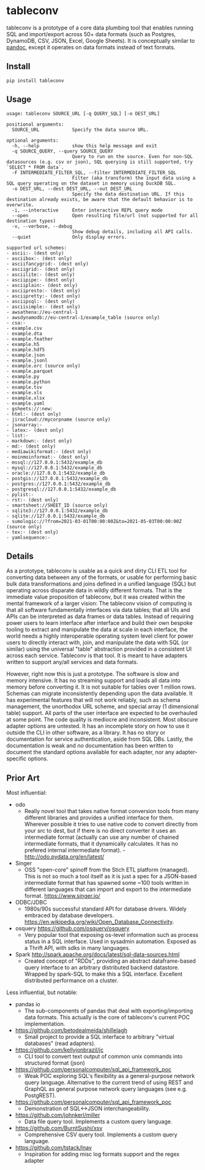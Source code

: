 # tableconv

tableconv is a prototype of a core data plumbing tool that enables running SQL and import/export across 50+ data formats (such as Postgres, DynamoDB, CSV, JSON, Excel, Google Sheets). It is conceptually similar to [pandoc](https://pandoc.org/), except it operates on data formats instead of text formats.

## Install

```
pip install tableconv
```

## Usage

```
usage: tableconv SOURCE_URL [-q QUERY_SQL] [-o DEST_URL]

positional arguments:
  SOURCE_URL            Specify the data source URL.

optional arguments:
  -h, --help            show this help message and exit
  -q SOURCE_QUERY, --query SOURCE_QUERY
                        Query to run on the source. Even for non-SQL datasources (e.g. csv or json), SQL querying is still supported, try `SELECT * FROM data`.
  -F INTERMEDIATE_FILTER_SQL, --filter INTERMEDIATE_FILTER_SQL
                        Filter (aka transform) the input data using a SQL query operating on the dataset in memory using DuckDB SQL.
  -o DEST_URL, --dest DEST_URL, --out DEST_URL
                        Specify the data destination URL. If this destination already exists, be aware that the default behavior is to overwrite.
  -i, --interactive     Enter interactive REPL query mode
  --open                Open resulting file/url (not supported for all destination types)
  -v, --verbose, --debug
                        Show debug details, including all API calls.
  --quiet               Only display errors.

supported url schemes:
- ascii:- (dest only)
- asciibox:- (dest only)
- asciifancygrid:- (dest only)
- asciigrid:- (dest only)
- asciilite:- (dest only)
- asciipipe:- (dest only)
- asciiplain:- (dest only)
- asciipresto:- (dest only)
- asciipretty:- (dest only)
- asciipsql:- (dest only)
- asciisimple:- (dest only)
- awsathena://eu-central-1 
- awsdynamodb://eu-central-1/example_table (source only)
- csa:- 
- example.csv 
- example.dta 
- example.feather 
- example.h5 
- example.hdf5 
- example.json 
- example.jsonl 
- example.orc (source only)
- example.parquet 
- example.py 
- example.python 
- example.tsv 
- example.xls 
- example.xlsx 
- example.yaml 
- gsheets://:new: 
- html:- (dest only)
- jiracloud://mycorpname (source only)
- jsonarray:- 
- latex:- (dest only)
- list:- 
- markdown:- (dest only)
- md:- (dest only)
- mediawikiformat:- (dest only)
- moinmoinformat:- (dest only)
- mssql://127.0.0.1:5432/example_db 
- mysql://127.0.0.1:5432/example_db 
- oracle://127.0.0.1:5432/example_db 
- postgis://127.0.0.1:5432/example_db 
- postgres://127.0.0.1:5432/example_db 
- postgresql://127.0.0.1:5432/example_db 
- pylist:- 
- rst:- (dest only)
- smartsheet://SHEET_ID (source only)
- sqlite3://127.0.0.1:5432/example_db 
- sqlite://127.0.0.1:5432/example_db 
- sumologic://?from=2021-03-01T00:00:00Z&to=2021-05-03T00:00:00Z (source only)
- tex:- (dest only)
- yamlsequence:-
```

## Details

As a prototype, tableconv is usable as a quick and dirty CLI ETL tool for converting data between any of the formats, or usable for performing basic bulk data transformations and joins defined in a unified language (SQL) but operating across disparate data in wildly different formats. That is the immediate value proposition of tableconv, but it was created within the mental framework of a larger vision: The tableconv vision of computing is that all software fundamentally interfaces via data tables; that all UIs and APIs can be interpreted as data frames or data tables. Instead of requiring power users to learn interface after interface and build their own bespoke tooling to extract and manipulate the data at scale in each interface, the world needs a highly interoperable operating system level client for power users to directly interact with, join, and manipulate the data with SQL (or similar) using the universal "table" abstraction provided in a consistent UI across each service. Tableconv is that tool. It is meant to have adapters written to support any/all services and data formats.

However, right now this is just a prototype. The software is slow and memory intensive. It has no streaming support and loads all data into memory before converting it. It is not suitable for tables over 1 million rows. Schemas can migrate inconsistently depending upon the data available. It has experimental features that will not work reliably, such as schema management, the unorthodox URL scheme, and special array (1 dimensional table) support. All parts of the user interface are expected to be overhauled at some point. The code quality is mediocre and inconsistent. Most obscure adapter options are untested. It has an incomplete story on how to use it outside the CLI in other software, as a library. It has no story or documentation for service authentication, aside from SQL DBs. Lastly, the documentation is weak and _no_ documentation has been written to document the standard options available for each adapter, nor any adapter-specific options.


## Prior Art

Most influential:
- odo
  - Really novel tool that takes native format conversion tools from many different libraries and provides a unified interface for them. Wherever possible it tries to use native code to convert directly from your src to dest, but if there is no direct converter it uses an intermediate format (actually can use any number of chained intermediate formats, that it dynamically calculates. It has no prefered internal intermediate format).   - http://odo.pydata.org/en/latest/
- Singer
  - OSS "open-core" spinoff from the Stich ETL platform (managed). This is not so much a tool itself as it is just a spec for a JSON-based intermediate format that has spawned some ~100 tools written in different languages that can import and export to the intermediate format. https://www.singer.io/
- ODBC/JDBC
  - 1980s/90s successful standard API for database drivers. Widely embraced by database developers. https://en.wikipedia.org/wiki/Open_Database_Connectivity.
- osquery https://github.com/osquery/osquery
  - Very popular tool that exposing os-level information such as process status in a SQL interface. Used in sysadmin automation. Exposed as a Thrift API, with sdks in many languages.
- Spark http://spark.apache.org/docs/latest/sql-data-sources.html
  - Created concept of "RDDs", providing an abstract dataframe-based query interface to an arbitrary distributed backend datastore. Wrapped by spark-SQL to make this a SQL interface. Excellent distributed performance on a cluster.

Less influential, but notable:
- pandas io
  - The sub-components of pandas that deal with exporting/importing data formats. This actually is the core of tableconv's current POC implementation.
- https://github.com/betodealmeida/shillelagh
  - Small project to provide a SQL interface to arbitrary "virtual databases" (read adapters).
- https://github.com/kellyjonbrazil/jc
  - CLI tool to convert text output of common unix commands into structured format (json)
- https://github.com/personalcomputer/sql_api_framework_poc
  - Weak POC exploring SQL's flexibility as a general-purpose network query language. Alternative to the current trend of using REST and GraphQL as general purpose network query languages (see e.g. PostgREST).
- https://github.com/personalcomputer/sql_api_framework_poc
  - Demonstration of SQL<->JSON interchangeability.
- https://github.com/johnkerl/miller
  - Data file query tool. Implements a custom query language.
- https://github.com/BurntSushi/xsv
  - Comprehensive CSV query tool. Implements a custom query language.
- https://github.com/tstack/lnav
  - Inspiration for adding misc log formats support and the regex adapter
